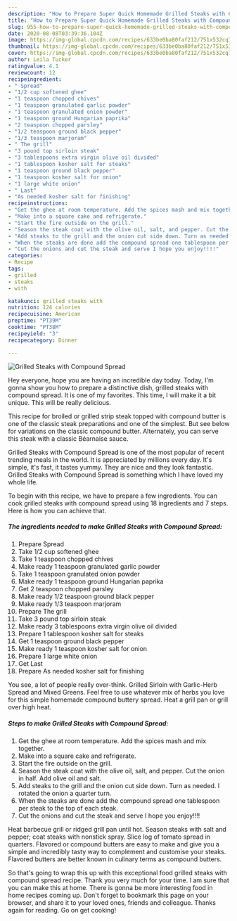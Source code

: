 ```yaml
---
description: "How to Prepare Super Quick Homemade Grilled Steaks with Compound Spread"
title: "How to Prepare Super Quick Homemade Grilled Steaks with Compound Spread"
slug: 955-how-to-prepare-super-quick-homemade-grilled-steaks-with-compound-spread
date: 2020-08-08T03:39:36.104Z
image: https://img-global.cpcdn.com/recipes/633be0ba80faf212/751x532cq70/grilled-steaks-with-compound-spread-recipe-main-photo.jpg
thumbnail: https://img-global.cpcdn.com/recipes/633be0ba80faf212/751x532cq70/grilled-steaks-with-compound-spread-recipe-main-photo.jpg
cover: https://img-global.cpcdn.com/recipes/633be0ba80faf212/751x532cq70/grilled-steaks-with-compound-spread-recipe-main-photo.jpg
author: Leila Tucker
ratingvalue: 4.1
reviewcount: 12
recipeingredient:
- " Spread"
- "1/2 cup softened ghee"
- "1 teaspoon chopped chives"
- "1 teaspoon granulated garlic powder"
- "1 teaspoon granulated onion powder"
- "1 teaspoon ground Hungarian paprika"
- "2 teaspoon chopped parsley"
- "1/2 teaspoon ground black pepper"
- "1/3 teaspoon marjoram"
- " The grill"
- "3 pound top sirloin steak"
- "3 tablespoons extra virgin olive oil divided"
- "1 tablespoon kosher salt for steaks"
- "1 teaspoon ground black pepper"
- "1 teaspoon kosher salt for onion"
- "1 large white onion"
- " Last"
- "As needed kosher salt for finishing"
recipeinstructions:
- "Get the ghee at room temperature. Add the spices mash and mix together."
- "Make into a square cake and refrigerate."
- "Start the fire outside on the grill."
- "Season the steak coat with the olive oil, salt, and pepper. Cut the onion in half. Add olive oil and salt."
- "Add steaks to the grill and the onion cut side down. Turn as needed. I rotated the onion a quarter turn."
- "When the steaks are done add the compound spread one tablespoon per steak to the top of each steak."
- "Cut the onions and cut the steak and serve I hope you enjoy!!!!"
categories:
- Recipe
tags:
- grilled
- steaks
- with

katakunci: grilled steaks with 
nutrition: 124 calories
recipecuisine: American
preptime: "PT39M"
cooktime: "PT38M"
recipeyield: "3"
recipecategory: Dinner

---
```



![Grilled Steaks with Compound Spread](https://img-global.cpcdn.com/recipes/633be0ba80faf212/751x532cq70/grilled-steaks-with-compound-spread-recipe-main-photo.jpg)

Hey everyone, hope you are having an incredible day today. Today, I'm gonna show you how to prepare a distinctive dish, grilled steaks with compound spread. It is one of my favorites. This time, I will make it a bit unique. This will be really delicious.

This recipe for broiled or grilled strip steak topped with compound butter is one of the classic steak preparations and one of the simplest. But see below for variations on the classic compound butter. Alternately, you can serve this steak with a classic Béarnaise sauce.

Grilled Steaks with Compound Spread is one of the most popular of recent trending meals in the world. It is appreciated by millions every day. It's simple, it's fast, it tastes yummy. They are nice and they look fantastic. Grilled Steaks with Compound Spread is something which I have loved my whole life.


To begin with this recipe, we have to prepare a few ingredients. You can cook grilled steaks with compound spread using 18 ingredients and 7 steps. Here is how you can achieve that.

<!--inarticleads1-->

##### The ingredients needed to make Grilled Steaks with Compound Spread:

1. Prepare  Spread
1. Take 1/2 cup softened ghee
1. Take 1 teaspoon chopped chives
1. Make ready 1 teaspoon granulated garlic powder
1. Take 1 teaspoon granulated onion powder
1. Make ready 1 teaspoon ground Hungarian paprika
1. Get 2 teaspoon chopped parsley
1. Make ready 1/2 teaspoon ground black pepper
1. Make ready 1/3 teaspoon marjoram
1. Prepare  The grill
1. Take 3 pound top sirloin steak
1. Make ready 3 tablespoons extra virgin olive oil divided
1. Prepare 1 tablespoon kosher salt for steaks
1. Get 1 teaspoon ground black pepper
1. Make ready 1 teaspoon kosher salt for onion
1. Prepare 1 large white onion
1. Get  Last
1. Prepare As needed kosher salt for finishing


You see, a lot of people really over-think. Grilled Sirloin with Garlic-Herb Spread and Mixed Greens. Feel free to use whatever mix of herbs you love for this simple homemade compound buttery spread. Heat a grill pan or grill over high heat. 

<!--inarticleads2-->

##### Steps to make Grilled Steaks with Compound Spread:

1. Get the ghee at room temperature. Add the spices mash and mix together.
1. Make into a square cake and refrigerate.
1. Start the fire outside on the grill.
1. Season the steak coat with the olive oil, salt, and pepper. Cut the onion in half. Add olive oil and salt.
1. Add steaks to the grill and the onion cut side down. Turn as needed. I rotated the onion a quarter turn.
1. When the steaks are done add the compound spread one tablespoon per steak to the top of each steak.
1. Cut the onions and cut the steak and serve I hope you enjoy!!!!


Heat barbecue grill or ridged grill pan until hot. Season steaks with salt and pepper; coat steaks with nonstick spray. Slice log of tomato spread in quarters. Flavored or compound butters are easy to make and give you a simple and incredibly tasty way to complement and customise your steaks. Flavored butters are better known in culinary terms as compound butters. 

So that's going to wrap this up with this exceptional food grilled steaks with compound spread recipe. Thank you very much for your time. I am sure that you can make this at home. There is gonna be more interesting food in home recipes coming up. Don't forget to bookmark this page on your browser, and share it to your loved ones, friends and colleague. Thanks again for reading. Go on get cooking!
